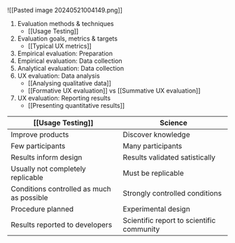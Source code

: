 ![[Pasted image 20240521004149.png]]
1. Evaluation methods & techniques
	 - [[Usage Testing]]
2. Evaluation goals, metrics & targets
	- [[Typical UX metrics]]
3. Empirical evaluation: Preparation
4. Empirical evaluation: Data collection
5. Analytical evaluation: Data collection
6. UX evaluation: Data analysis
	- [[Analysing qualitative data]]
	- [[Formative UX evaluation]] vs [[Summative UX evaluation]]
7. UX evaluation: Reporting results
	- [[Presenting quantitative results]]

| [[Usage Testing]]                         | Science                                   |
| ----------------------------------------- | ----------------------------------------- |
| Improve products                          | Discover knowledge                        |
| Few participants                          | Many participants                         |
| Results inform design                     | Results validated satistically            |
| Usually not completely replicable         | Must be replicable                        |
| Conditions controlled as much as possible | Strongly controlled conditions            |
| Procedure planned                         | Experimental design                       |
| Results reported to developers            | Scientific report to scientific community |

